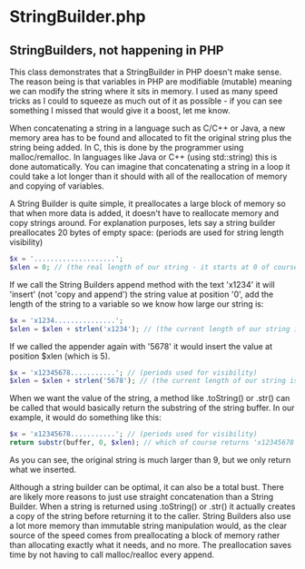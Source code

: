# StringBuilder.php
<h2>StringBuilders, not happening in PHP</h2>

This class demonstrates that a StringBuilder in PHP doesn't make sense. The 
reason being is that variables in PHP are modifiable (mutable) meaning we can 
modify the string where it sits in memory. I used as many speed tricks as I 
could to squeeze as much out of it as possible - if you can see something I 
missed that would give it a boost, let me know.

When concatenating a string in a language such as C/C++ or Java, a new memory 
area has to be found and allocated to fit the original string plus the string 
being added. In C, this is done by the programmer using malloc/remalloc. In 
languages like Java or C++ (using std::string) this is done automatically. You 
can imagine that concatenating a string in a loop it could take a lot longer 
than it should with all of the reallocation of memory and copying of variables.

A String Builder is quite simple, it preallocates a large block of memory so 
that when more data is added, it doesn't have to reallocate memory and copy 
strings around. For explanation purposes, lets say a string builder preallocates 
20 bytes of empty space: (periods are used for string length visibility)

```php
$x = '....................'; 
$xlen = 0; // (the real length of our string - it starts at 0 of course)
```

If we call the String Builders append method with the text 'x1234' it will 
'insert' (not 'copy and append') the string value at position '0', add the 
length of the string to a variable so we know how large our string is:

```php
$x = 'x1234...............';
$xlen = $xlen + strlen('x1234'); // (the current length of our string is now 5)
```

If we called the appender again with '5678' it would insert the value at 
position $xlen (which is 5). 

```php
$x = 'x12345678...........'; // (periods used for visibility)
$xlen = $xlen + strlen('5678'); // (the current length of our string is now 9)
```

When we want the value of the string, a method like .toString() or .str() 
can be called that would basically return the substring of the string buffer. In
our example, it would do something like this: 

```php
$x = 'x12345678...........'; // (periods used for visibility)
return substr(buffer, 0, $xlen); // which of course returns 'x12345678'. 
```

As you can see, the original string is much larger than 9, but we only return
what we inserted.

Although a string builder can be optimal, it can also be a total bust. There are 
likely more reasons to just use straight concatenation than a String Builder. 
When a string is returned using .toString() or .str() it actually creates a copy
of the string before returning it to the caller. String Builders also use a lot 
more memory than immutable string manipulation would, as the clear source of the 
speed comes from preallocating a block of memory rather than allocating exactly
what it needs, and no more. The preallocation saves time by not having to call 
malloc/realloc every append.

